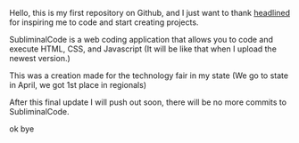 Hello, this is my first repository on Github, and I just want to thank [headlined](https://www.github.com/headlined) for inspiring me to code and start creating projects.

SubliminalCode is a web coding application that allows you to code and execute HTML, CSS, and Javascript (It will be like that when I upload the newest version.)

This was a creation made for the technology fair in my state (We go to state in April, we got 1st place in regionals)

After this final update I will push out soon, there will be no more commits to SubliminalCode.




ok bye
